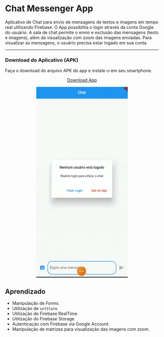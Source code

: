# Chat Messenger App
 Aplicativo de Chat para envio de mensagens de textos e imagens em tempo real utilizando Firebase. O App possibilita o login através da conta Google do usuário. A sala de chat permite o envio e exclusão das mensagens (texto e imagens), além da visualização com zoom das imagens enviadas. Para visualizar as mensagens, o usuário precisa estar logado em sua conta.

***
### Download do Aplicativo (APK)
Faça o download do arquivo APK do app e instale-o em seu smartphone.

<p align="center">
  <a href="https://drive.google.com/u/0/uc?id=1QTNGdd9iMifl4u09stDRllAua4BWnhY2&export=download">Download App</a>
</p>

 <p align="center">
 <img  width="300" height="625" src="assets/to_readme/presentation.gif">
 <p/>


## Aprendizado
* Manipulação de *Forms*.
* Utilização de `setState`.
* Utilização do Firebase RealTime.
* Utilização do Firebase Storage.
* Autenticação com Firebase via Google Account.
* Manipulação de matrizes para visualização das imagens com zoom.
